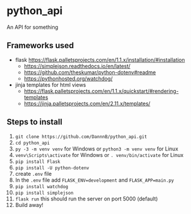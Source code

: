 # python_api
An API for something


## Frameworks used
- flask https://flask.palletsprojects.com/en/1.1.x/installation/#installation
    - https://simplejson.readthedocs.io/en/latest/
    - https://github.com/theskumar/python-dotenv#readme
    - https://pythonhosted.org/watchdog/
- jinja templates for html views 
    - https://flask.palletsprojects.com/en/1.1.x/quickstart/#rendering-templates
    - https://jinja.palletsprojects.com/en/2.11.x/templates/

## Steps to install
1. `git clone https://github.com/DannnB/python_api.git`
2. `cd python_api`
3. `py -3 -m venv venv` for Windows or `python3 -m venv venv` for Linux
4. `venv\Scripts\activate` for Windows or `. venv/bin/activate` for Linux
5. `pip install Flask`
6. `pip install -U python-dotenv`  
7. create `.env` file
8. In the `.env` file add `FLASK_ENV=development` and `FLASK_APP=main.py` 
9. `pip install watchdog`
10. `pip install simplejson`
11. `flask run` this should run the server on port 5000 (default)
12. Build away!